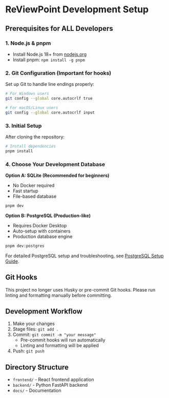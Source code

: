 # ReViewPoint Development Setup

## Prerequisites for ALL Developers

### 1. Node.js & pnpm

- Install Node.js 18+ from [nodejs.org](https://nodejs.org/)
- Install pnpm: `npm install -g pnpm`

### 2. Git Configuration (Important for hooks)

Set up Git to handle line endings properly:

```bash
# For Windows users
git config --global core.autocrlf true

# For macOS/Linux users  
git config --global core.autocrlf input
```

### 3. Initial Setup

After cloning the repository:

```bash
# Install dependencies
pnpm install
```

### 4. Choose Your Development Database

**Option A: SQLite (Recommended for beginners)**

- No Docker required
- Fast startup
- File-based database

```bash
pnpm dev
```

**Option B: PostgreSQL (Production-like)**

- Requires Docker Desktop
- Auto-setup with containers
- Production database engine

```bash
pnpm dev:postgres
```

For detailed PostgreSQL setup and troubleshooting, see [PostgreSQL Setup Guide](docs/POSTGRES_SETUP.md).

## Git Hooks

This project no longer uses Husky or pre-commit Git hooks. Please run linting and formatting manually before committing.

## Development Workflow

1. Make your changes
2. Stage files: `git add .`
3. Commit: `git commit -m "your message"`
   - Pre-commit hooks will run automatically
   - Linting and formatting will be applied
4. Push: `git push`

## Directory Structure

- `frontend/` - React frontend application
- `backend/` - Python FastAPI backend
- `docs/` - Documentation
